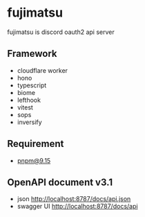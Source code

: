 # fujimatsu

fujimatsu is discord oauth2 api server

## Framework

- cloudflare worker
- hono
- typescript
- biome
- lefthook
- vitest
- sops
- inversify

## Requirement

- pnpm@9.15

## OpenAPI document v3.1

- json <http://localhost:8787/docs/api.json>
- swagger UI <http://localhost:8787/docs/api>
